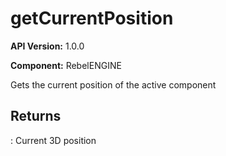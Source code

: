 # getCurrentPosition

**API Version:** 1.0.0

**Component:** RebelENGINE

Gets the current position of the active component

## Returns

: Current 3D position

